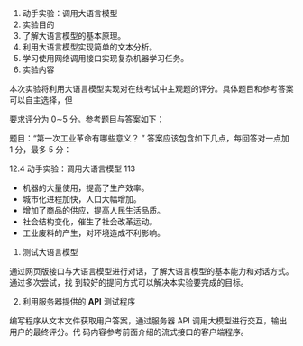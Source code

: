 1. 动手实验：调用大语言模型
2. <a name="_page117_x72.00_y563.91"></a>实验目的
3. 了解大语言模型的基本原理。
4. 利用大语言模型实现简单的文本分析。
5. 学习使用网络调用接口实现复杂机器学习任务。
6. 实验内容

本次实验将利用大语言模型实现对在线考试中主观题的评分。具体题目和参考答案可以自主选择，但

要求评分为 0∼5 分。参考题目与答案如下：

题目：“第一次工业革命有哪些意义？ ” 答案应该包含如下几点，每回答对一点加 1 分，最多 5 分：


12\.4 动手实验：调用大语言模型 113

- 机器的大量使用，提高了生产效率。
- 城市化进程加快，人口大幅增加。
- 增加了商品的供应，提高人民生活品质。
- 社会结构变化，催生了社会改革运动。
- 工业废料的产生，对环境造成不利影响。
1. 测试大语言模型

通过网页版接口与大语言模型进行对话，了解大语言模型的基本能力和对话方式。通过多次尝试，找 到较好的提问方式可以解决本实验要完成的目标。

2. 利用服务器提供的 **API** 测试程序

编写程序从文本文件获取用户答案，通过服务器 API 调用大模型进行交互，输出用户的最终评分。代 码内容参考前面介绍的流式接口的客户端程序。
